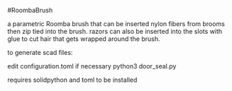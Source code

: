 #RoombaBrush

a parametric Roomba brush that can be inserted nylon fibers from brooms then zip tied into the brush.
razors can also be inserted into the slots with glue to cut hair that gets wrapped around the brush.

to generate scad files:

edit configuration.toml if necessary
python3 door_seal.py

requires solidpython and toml to be installed